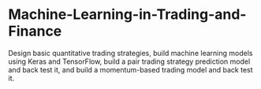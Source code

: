 # Machine-Learning-in-Trading-and-Finance
Design basic quantitative trading strategies, build machine learning models using Keras and TensorFlow, build a pair trading strategy prediction model and back test it, and build a momentum-based trading model and back test it.

